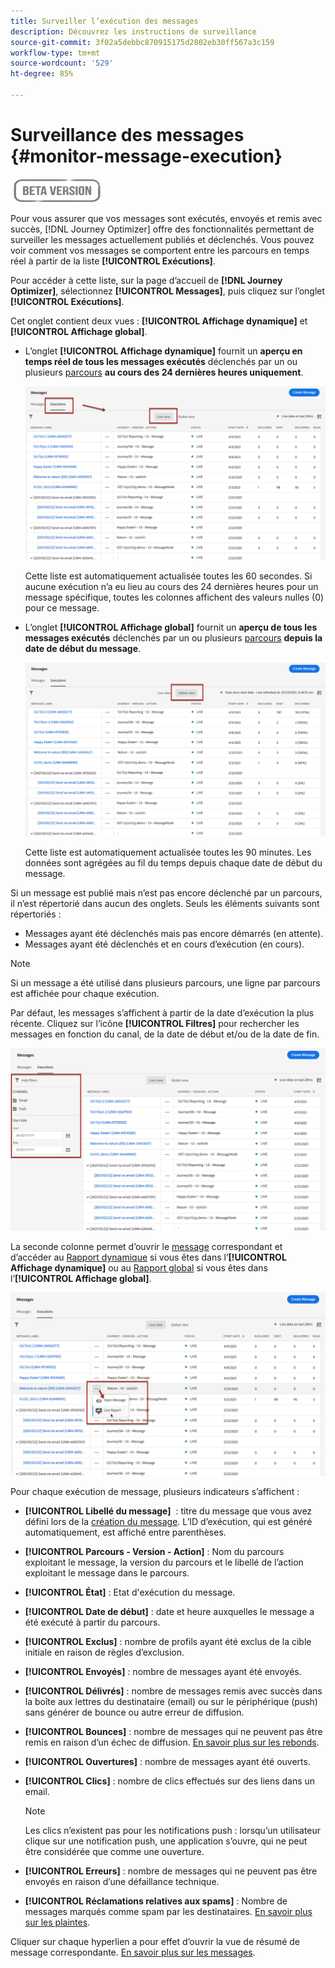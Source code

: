 ```yaml
---
title: Surveiller l’exécution des messages
description: Découvrez les instructions de surveillance
source-git-commit: 3f02a5debbc870915175d2802eb30ff567a3c159
workflow-type: tm+mt
source-wordcount: '529'
ht-degree: 85%

---
```


# Surveillance des messages {#monitor-message-execution}

![](assets/do-not-localize/badge.png)

Pour vous assurer que vos messages sont exécutés, envoyés et remis avec succès, [!DNL Journey Optimizer] offre des fonctionnalités permettant de surveiller les messages actuellement publiés et déclenchés. Vous pouvez voir comment vos messages se comportent entre les parcours <!--and APIs--> en temps réel à partir de la liste **[!UICONTROL Exécutions]**.

Pour accéder à cette liste, sur la page d’accueil de **[!DNL Journey Optimizer]**, sélectionnez **[!UICONTROL Messages]**, puis cliquez sur l’onglet **[!UICONTROL Exécutions]**.

Cet onglet contient deux vues : **[!UICONTROL Affichage dynamique]** et **[!UICONTROL Affichage global]**.

* L’onglet **[!UICONTROL Affichage dynamique]** fournit un **aperçu en temps réel de tous les messages exécutés** déclenchés par un ou plusieurs [parcours](building-journeys/journey.md) **au cours des 24 dernières heures uniquement**.

   ![](assets/message-execution-tab-live.png)

   Cette liste est automatiquement actualisée toutes les 60 secondes. Si aucune exécution n’a eu lieu au cours des 24 dernières heures pour un message spécifique, toutes les colonnes affichent des valeurs nulles (0) pour ce message.

* L’onglet **[!UICONTROL Affichage global]** fournit un **aperçu de tous les messages exécutés** déclenchés par un ou plusieurs [parcours](building-journeys/journey.md) **depuis la date de début du message**.

   ![](assets/message-execution-tab-global.png)

   Cette liste est automatiquement actualisée toutes les 90 minutes. Les données sont agrégées au fil du temps depuis chaque date de début du message.

Si un message est publié mais n’est pas encore déclenché par un parcours, il n’est répertorié dans aucun des onglets. Seuls les éléments suivants sont répertoriés :
* Messages ayant été déclenchés mais pas encore démarrés (en attente).
* Messages ayant été déclenchés et en cours d’exécution (en cours).

<!--For multichannel messages, one row per channel is displayed for each message. STILL VALID? looks like NOT-->

>[!NOTE]
>
>Si un message a été utilisé dans plusieurs parcours, une ligne par parcours est affichée pour chaque exécution.

<!--![](assets/message-execution-multichannel.png)-->

<!--If a message has been used in several journeys, the **[!UICONTROL Source]** column displays **[!UICONTROL Multiple]**.-->

Par défaut, les messages s’affichent à partir de la date d’exécution la plus récente. Cliquez sur l’icône **[!UICONTROL Filtres]** pour rechercher les messages en fonction du canal, de la date de début et/ou de la date de fin.

![](assets/message-execution-tab-filters.png)

La <!--**[!UICONTROL Quick action]**-->seconde colonne permet d’ouvrir le [message](create-message.md) correspondant et d’accéder au [Rapport dynamique](reports/live-report.md) si vous êtes dans l’**[!UICONTROL Affichage dynamique]** ou au [Rapport global](reports/global-report.md) si vous êtes dans l’**[!UICONTROL Affichage global]**.

![](assets/message-execution-open-live-report.png)

Pour chaque exécution de message, plusieurs indicateurs s’affichent :

* **[!UICONTROL Libellé du message]**  : titre du message que vous avez défini lors de la [création du message](create-message.md). L’ID d’exécution, qui est généré automatiquement, est affiché entre parenthèses.

   <!--**[!UICONTROL Execution ID]**: Automatically generated identifier.
  **[!UICONTROL Source]**: Name of the journey leveraging that message.-->

* **[!UICONTROL Parcours - Version - Action]** : Nom du parcours exploitant le message, la version du parcours et le libellé de l’action exploitant le message dans le parcours.

* **[!UICONTROL État]** : Etat d&#39;exécution du message.  <!--List all the possible statuses? For now only Live status? The user cannot stop or cancel the execution. TBC by Fred-->

* **[!UICONTROL Date de début]** : date et heure auxquelles le message a été exécuté à partir du parcours.

   <!--Targeted: Number of targeted profiles for each message execution. To come?-->

* **[!UICONTROL Exclus]** : nombre de profils ayant été exclus de la cible initiale en raison de règles d’exclusion.

* **[!UICONTROL Envoyés]** : nombre de messages ayant été envoyés.

* **[!UICONTROL Délivrés]** : nombre de messages remis avec succès dans la boîte aux lettres du destinataire (email) ou sur le périphérique (push) sans générer de bounce ou autre erreur de diffusion.

* **[!UICONTROL Bounces]** : nombre de messages qui ne peuvent pas être remis en raison d’un échec de diffusion. [En savoir plus sur les rebonds](suppression-list.md).

* **[!UICONTROL Ouvertures]** : nombre de messages ayant été ouverts.

* **[!UICONTROL Clics]** : nombre de clics effectués sur des liens dans un email.

   >[!NOTE]
   >
   >Les clics n’existent pas pour les notifications push : lorsqu’un utilisateur clique sur une notification push, une application s’ouvre, qui ne peut être considérée que comme une ouverture.

* **[!UICONTROL Erreurs]** : nombre de messages qui ne peuvent pas être envoyés en raison d’une défaillance technique.

* **[!UICONTROL Réclamations relatives aux spams]** : Nombre de messages marqués comme spam par les destinataires. [En savoir plus sur les plaintes](https://experienceleague.adobe.com/docs/deliverability-learn/deliverability-best-practice-guide/metrics-for-deliverability/complaints.html#metrics-for-deliverability).

Cliquer sur chaque hyperlien a pour effet d’ouvrir la vue de résumé de message correspondante. [En savoir plus sur les messages](create-message.md).
